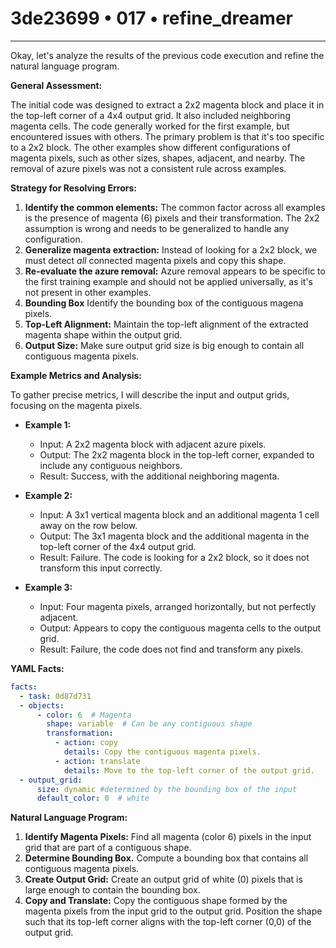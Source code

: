 # 3de23699 • 017 • refine_dreamer

---
Okay, let's analyze the results of the previous code execution and refine the natural language program.

**General Assessment:**

The initial code was designed to extract a 2x2 magenta block and place it in the top-left corner of a 4x4 output grid. It also included neighboring magenta cells. The code generally worked for the first example, but encountered issues with others. The primary problem is that it's too specific to a 2x2 block. The other examples show different configurations of magenta pixels, such as other sizes, shapes, adjacent, and nearby. The removal of azure pixels was not a consistent rule across examples.

**Strategy for Resolving Errors:**

1.  **Identify the common elements:** The common factor across all examples is the presence of magenta (6) pixels and their transformation. The 2x2 assumption is wrong and needs to be generalized to handle any configuration.
2.  **Generalize magenta extraction:** Instead of looking for a 2x2 block, we must detect *all* connected magenta pixels and copy this shape.
3.  **Re-evaluate the azure removal:** Azure removal appears to be specific to the first training example and should not be applied universally, as it's not present in other examples.
4.  **Bounding Box** Identify the bounding box of the contiguous magena pixels.
5.  **Top-Left Alignment:** Maintain the top-left alignment of the extracted magenta shape within the output grid.
6. **Output Size:** Make sure output grid size is big enough to contain all contiguous magenta pixels.

**Example Metrics and Analysis:**

To gather precise metrics, I will describe the input and output grids, focusing on the magenta pixels.

*   **Example 1:**
    *   Input: A 2x2 magenta block with adjacent azure pixels.
    *   Output: The 2x2 magenta block in the top-left corner, expanded to include any contiguous neighbors.
    *   Result: Success, with the additional neighboring magenta.

*   **Example 2:**
    *   Input: A 3x1 vertical magenta block and an additional magenta 1 cell away on the row below.
    *   Output: The 3x1 magenta block and the additional magenta in the top-left corner of the 4x4 output grid.
    *   Result: Failure. The code is looking for a 2x2 block, so it does not transform this input correctly.
*   **Example 3:**
    *   Input: Four magenta pixels, arranged horizontally, but not perfectly adjacent.
    *   Output: Appears to copy the contiguous magenta cells to the output grid.
    *   Result: Failure, the code does not find and transform any pixels.

**YAML Facts:**

```yaml
facts:
  - task: 0d87d731
  - objects:
      - color: 6  # Magenta
        shape: variable  # Can be any contiguous shape
        transformation:
          - action: copy
            details: Copy the contiguous magenta pixels.
          - action: translate
            details: Move to the top-left corner of the output grid.
  - output_grid:
      size: dynamic #determined by the bounding box of the input
      default_color: 0  # white
```

**Natural Language Program:**

1.  **Identify Magenta Pixels:** Find all magenta (color 6) pixels in the input grid that are part of a contiguous shape.
2. **Determine Bounding Box.** Compute a bounding box that contains all contiguous magenta pixels.
3.  **Create Output Grid:** Create an output grid of white (0) pixels that is large enough to contain the bounding box.
4.  **Copy and Translate:** Copy the contiguous shape formed by the magenta pixels from the input grid to the output grid. Position the shape such that its top-left corner aligns with the top-left corner (0,0) of the output grid.


